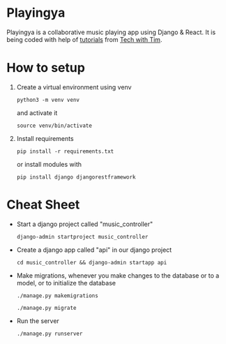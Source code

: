 # Playingya
Playingya is a collaborative music playing app using Django &amp; React. It is being coded with help of [tutorials](https://www.youtube.com/playlist?list=PLzMcBGfZo4-kCLWnGmK0jUBmGLaJxvi4j) from [Tech with Tim](https://www.youtube.com/c/TechWithTim).

# How to setup

1. Create a virtual environment using venv
    ```
    python3 -m venv venv
    ```
    and activate it
    ```
    source venv/bin/activate
    ```
2. Install requirements
    ```
    pip install -r requirements.txt
    ```
    or install modules with
    ```
    pip install django djangorestframework
    ```

# Cheat Sheet
- Start a django project called "music_controller"
    ```
    django-admin startproject music_controller
    ```
- Create a django app called "api" in our django project
    ```
    cd music_controller && django-admin startapp api
    ```
- Make migrations, whenever you make changes to the database or to a model, or to initialize the database
    ```
    ./manage.py makemigrations
    ```
    ```
    ./manage.py migrate
    ```
- Run the server
    ```
    ./manage.py runserver
    ```
